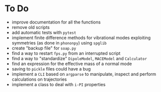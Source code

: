 # To Do
- improve documentation for all the functions
- remove old scripts
- add automatic tests with `pytest`
- implement finite difference methods for vibrational modes exploiting symmetries (as done in `phononpy`) using `spglib`
- create "backup file" for `soap.py`
- find a way to restart `fps.py` from an interrupted script
- find a way to "standardize" `DipoleModel`, `MACEModel` and `Calculator`
- find an expression for the effective mass of a normal mode
- saving to `pickle` files could have a bug
- implement a `CLI` based on `argparse` to manipulate, inspect and perform calculations on trajectories
- implement a class to deal with `i-PI` properties